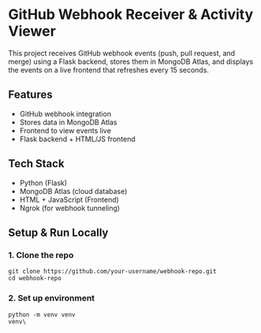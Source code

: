 <h1>GitHub Webhook Receiver & Activity Viewer</h1>

<p>This project receives GitHub webhook events (push, pull request, and merge) using a Flask backend, stores them in MongoDB Atlas, and displays the events on a live frontend that refreshes every 15 seconds.</p>

<h2> Features</h2>
<ul>
  <li> GitHub webhook integration</li>
  <li> Stores data in MongoDB Atlas</li>
  <li> Frontend to view events live</li>
  <li> Flask backend + HTML/JS frontend</li>
</ul>

<h2> Tech Stack</h2>
<ul>
  <li>Python (Flask)</li>
  <li>MongoDB Atlas (cloud database)</li>
  <li>HTML + JavaScript (Frontend)</li>
  <li>Ngrok (for webhook tunneling)</li>
</ul>

<h2> Setup & Run Locally</h2>

<h3>1. Clone the repo</h3>
<pre><code>git clone https://github.com/your-username/webhook-repo.git
cd webhook-repo</code></pre>

<h3>2. Set up environment</h3>
<pre><code>python -m venv venv
venv\
